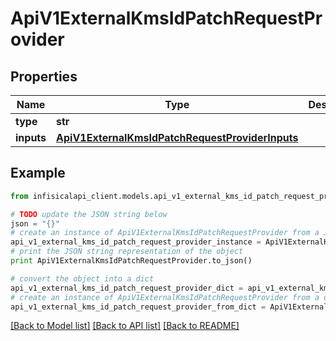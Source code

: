 # ApiV1ExternalKmsIdPatchRequestProvider


## Properties
Name | Type | Description | Notes
------------ | ------------- | ------------- | -------------
**type** | **str** |  | 
**inputs** | [**ApiV1ExternalKmsIdPatchRequestProviderInputs**](ApiV1ExternalKmsIdPatchRequestProviderInputs.md) |  | 

## Example

```python
from infisicalapi_client.models.api_v1_external_kms_id_patch_request_provider import ApiV1ExternalKmsIdPatchRequestProvider

# TODO update the JSON string below
json = "{}"
# create an instance of ApiV1ExternalKmsIdPatchRequestProvider from a JSON string
api_v1_external_kms_id_patch_request_provider_instance = ApiV1ExternalKmsIdPatchRequestProvider.from_json(json)
# print the JSON string representation of the object
print ApiV1ExternalKmsIdPatchRequestProvider.to_json()

# convert the object into a dict
api_v1_external_kms_id_patch_request_provider_dict = api_v1_external_kms_id_patch_request_provider_instance.to_dict()
# create an instance of ApiV1ExternalKmsIdPatchRequestProvider from a dict
api_v1_external_kms_id_patch_request_provider_from_dict = ApiV1ExternalKmsIdPatchRequestProvider.from_dict(api_v1_external_kms_id_patch_request_provider_dict)
```
[[Back to Model list]](../README.md#documentation-for-models) [[Back to API list]](../README.md#documentation-for-api-endpoints) [[Back to README]](../README.md)


